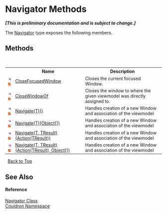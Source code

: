 # Navigator Methods
 _**\[This is preliminary documentation and is subject to change.\]**_

The <a href="T_Couldron_Navigator">Navigator</a> type exposes the following members.


## Methods
&nbsp;<table><tr><th></th><th>Name</th><th>Description</th></tr><tr><td>![Public method](media/pubmethod.gif "Public method")![Static member](media/static.gif "Static member")</td><td><a href="M_Couldron_Navigator_CloseFocusedWindow">CloseFocusedWindow</a></td><td>
Closes the current focused Window.</td></tr><tr><td>![Public method](media/pubmethod.gif "Public method")![Static member](media/static.gif "Static member")</td><td><a href="M_Couldron_Navigator_CloseWindowOf">CloseWindowOf</a></td><td>
Closes the window to where the given viewmodel was directly assigned to.</td></tr><tr><td>![Public method](media/pubmethod.gif "Public method")![Static member](media/static.gif "Static member")</td><td><a href="M_Couldron_Navigator_Navigate__1">Navigate(T)()</a></td><td>
Handles creation of a new Window and association of the viewmodel</td></tr><tr><td>![Public method](media/pubmethod.gif "Public method")![Static member](media/static.gif "Static member")</td><td><a href="M_Couldron_Navigator_Navigate__1_1">Navigate(T)(Object[])</a></td><td>
Handles creation of a new Window and association of the viewmodel</td></tr><tr><td>![Public method](media/pubmethod.gif "Public method")![Static member](media/static.gif "Static member")</td><td><a href="M_Couldron_Navigator_Navigate__2">Navigate(T, TResult)(Action(TResult))</a></td><td>
Handles creation of a new Window and association of the viewmodel</td></tr><tr><td>![Public method](media/pubmethod.gif "Public method")![Static member](media/static.gif "Static member")</td><td><a href="M_Couldron_Navigator_Navigate__2_1">Navigate(T, TResult)(Action(TResult), Object[])</a></td><td>
Handles creation of a new Window and association of the viewmodel</td></tr></table>&nbsp;
<a href="#navigator-methods">Back to Top</a>

## See Also


#### Reference
<a href="T_Couldron_Navigator">Navigator Class</a><br /><a href="N_Couldron">Couldron Namespace</a><br />